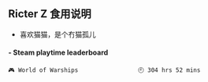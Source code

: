 ## Ricter Z 食用说明
- 喜欢猫猫，是个冇猫孤儿

<!-- steam-box start -->
#### - Steam playtime leaderboard
```text
🎮 World of Warships                 🕘 304 hrs 52 mins
```
<!-- Powered by https://github.com/YouEclipse/steam-box . -->
<!-- steam-box end -->
